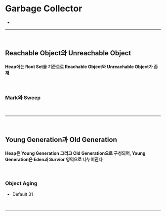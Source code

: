 # Garbage Collector
> 
* 

<hr>
<br>



## Reachable Object와 Unreachable Object
#### Heap에는 Root Set을 기준으로 Reachable Object와 Unreachable Object가 존재

<br>

### Mark와 Sweep

<br>
<hr>
<br>

## Young Generation과 Old Generation
#### Heap은 Young Generation 그리고 Old Generation으로 구성되어, Young Generation은 Eden과 Survior 영역으로 나누어진다

<br>

### Object Aging
* Default 31

<br>
<hr>
<br>
